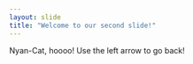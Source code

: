 ```yaml
---
layout: slide
title: "Welcome to our second slide!"
---
```

Nyan-Cat, hoooo!
Use the left arrow to go back!
